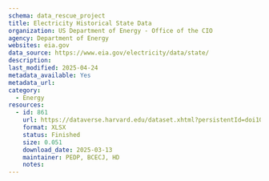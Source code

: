 ```yaml
---
schema: data_rescue_project 
title: Electricity Historical State Data
organization: US Department of Energy - Office of the CIO
agency: Department of Energy
websites: eia.gov
data_source: https://www.eia.gov/electricity/data/state/
description: 
last_modified: 2025-04-24
metadata_available: Yes
metadata_url: 
category:
  - Energy 
resources:
  - id: 861
    url: https://dataverse.harvard.edu/dataset.xhtml?persistentId=doi10.7910/DVN/NMP2U4
    format: XLSX
    status: Finished
    size: 0.051
    download_date: 2025-03-13
    maintainer: PEDP, BCECJ, HD
    notes: 
---
```

